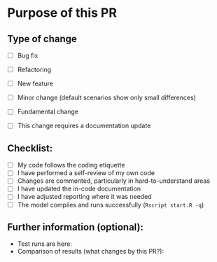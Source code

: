 # Purpose of this PR


## Type of change

- [ ] Bug fix 
- [ ] Refactoring
- [ ] New feature 
- [ ] Minor change (default scenarios show only small differences)
- [ ] Fundamental change
- [ ] This change requires a documentation update


## Checklist:

- [ ] My code follows the coding etiquette
- [ ] I have performed a self-review of my own code
- [ ] Changes are commented, particularly in hard-to-understand areas
- [ ] I have updated the in-code documentation
- [ ] I have adjusted reporting where it was needed
- [ ] The model compiles and runs successfully (`Rscript start.R -q`)

## Further information (optional):

* Test runs are here: 
* Comparison of results (what changes by this PR?): 


